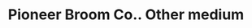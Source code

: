 ---
doi: 10.7916/D86D7550
date_other: '1916'
date_other_textual: '1916'
form: printed ephemera
name:
- Pioneer Broom Co.
object_in_context_url: https://biggert.cul.columbia.edu/items/view/ave_biggert_01644
subject_hierarchical_geographic:
- Amsterdam, New York, United States
subject_name:
- Pioneer Broom Co.
title: Pioneer Broom Co.. Other medium
sort_title: Pioneer Broom Co.. Other medium
call_number: ave_biggert_01644
coordinates:
- 42.95,-74.18333333333334
pid: ave_biggert_01644
identifiers: ave_biggert_01644
thumbnail: https://derivativo-2.library.columbia.edu/iiif/2/ldpd:490766/full/!256,256/0/native.jpg
permalink: "/biggert/ave_biggert_01644/"
layout: iiif-image-page
---